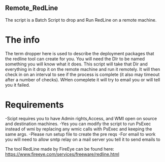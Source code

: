 ## Remote_RedLine
The script is a Batch Script to drop and Run RedLine on a remote machine.

# The info
The term dropper here is used to describe the deployment packages that the redline tool can create for you. You will need the DIr to be named something you will know what it does. This script will take that Dir and everything in it drop it on the remote machine and run it remotely. It will then check in on an interval to see if the process is complete (it also may timeout after a number of checks). WHen comeplete it will try to email you or will tell you it failed.

# Requirements
-Scipt requires you to have Admin rights,Access, and WMI open on source and destination machines.
  -Yes you can modify the script to run PsExec instead of wmi by replacing any wmic calls with PsExec and keeping the same args.
-Please run setup file to create the pre reqs
-For email to work you will need to allow smtp relay on a mail server you tell it to send emails to

The tool RedLine made by FireEye can be found here: https://www.fireeye.com/services/freeware/redline.html
